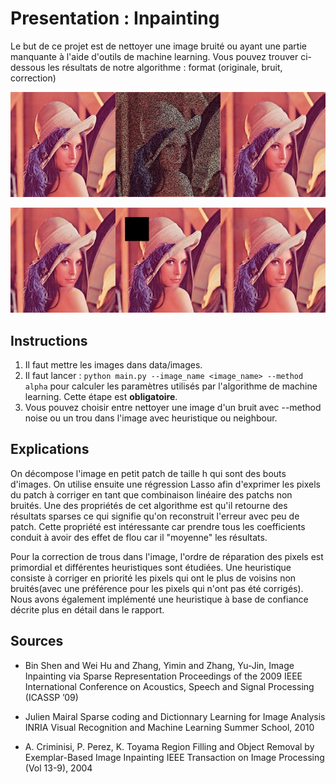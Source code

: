 # Presentation : Inpainting

Le but de ce projet est de nettoyer une image bruité ou ayant une partie manquante à l'aide d'outils de machine learning. Vous pouvez trouver ci-dessous les résultats de notre algorithme : format (originale, bruit, correction)


![Correction de bruit](res/README_images/small_noise_example.jpg)

![Correction de trou](res/README_images/hole_example.jpg)




<!-- ![Example Lena original](https://github.com/Kabegami/Inpainting/tree/master/res/README_images/lena_original.png) -->


## Instructions

1. Il faut mettre les images dans data/images.
2. Il faut lancer : `python main.py --image_name <image_name> --method alpha` pour calculer les paramètres utilisés par l'algorithme de machine learning. Cette étape est **obligatoire**.
3. Vous pouvez choisir entre nettoyer une image d'un bruit avec --method noise ou un trou dans l'image avec heuristique ou neighbour.

## Explications

On décompose l'image en petit patch de taille h qui sont des bouts d'images. On utilise ensuite une régression Lasso afin d'exprimer les pixels du patch à corriger en tant que combinaison linéaire des patchs non bruités. Une des propriétés de cet algorithme est qu'il retourne des résultats sparses ce qui signifie qu'on reconstruit l'erreur avec peu de patch. Cette propriété est intéressante car prendre tous les coefficients conduit à avoir des effet de flou car il "moyenne" les résultats.

Pour la correction de trous dans l'image, l'ordre de réparation des pixels est primordial et différentes heuristiques sont étudiées.
Une heuristique consiste à corriger en priorité les pixels qui ont le plus de voisins non bruités(avec une préférence pour les pixels qui n'ont pas été corrigés).
Nous avons également implémenté une heuristique à base de confiance décrite plus en détail dans le rapport.




## Sources

* Bin Shen and Wei Hu and Zhang, Yimin and Zhang, Yu-Jin, Image Inpainting via Sparse Representation Proceedings of the 2009 IEEE International Conference on Acoustics, Speech and Signal Processing (ICASSP ’09)

* Julien Mairal Sparse coding and Dictionnary Learning for Image Analysis INRIA Visual Recognition and Machine Learning Summer School, 2010

* A. Criminisi, P. Perez, K. Toyama Region Filling and Object Removal by Exemplar-Based Image Inpainting IEEE Transaction on Image Processing (Vol 13-9), 2004
